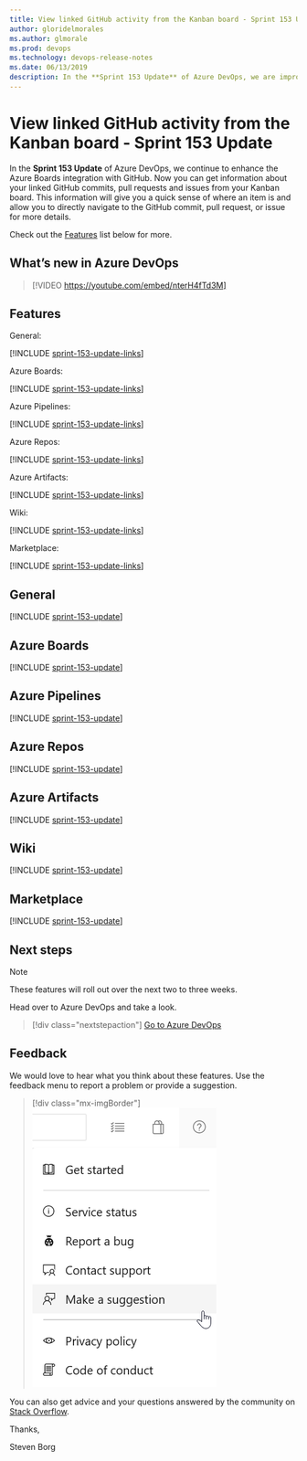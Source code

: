 ```yaml
---
title: View linked GitHub activity from the Kanban board - Sprint 153 Update
author: gloridelmorales
ms.author: glmorale
ms.prod: devops
ms.technology: devops-release-notes
ms.date: 06/13/2019
description: In the **Sprint 153 Update** of Azure DevOps, we are improving the Azure Boards integration with GitHub. 
---
```


# View linked GitHub activity from the Kanban board - Sprint 153 Update

In the **Sprint 153 Update** of Azure DevOps, we continue to enhance the Azure Boards integration with GitHub. Now you can get information about your linked GitHub commits, pull requests and issues from your Kanban board. This information will give you a quick sense of where an item is and allow you to directly navigate to the GitHub commit, pull request, or issue for more details.

Check out the [Features](#features) list below for more.

## What’s new in Azure DevOps

> [!VIDEO https://youtube.com/embed/nterH4fTd3M]

## Features

General: 

[!INCLUDE [sprint-153-update-links](includes/general/sprint-153-update-links.md)]

Azure Boards:

[!INCLUDE [sprint-153-update-links](includes/boards/sprint-153-update-links.md)]

Azure Pipelines:

[!INCLUDE [sprint-153-update-links](includes/pipelines/sprint-153-update-links.md)]

Azure Repos:

[!INCLUDE [sprint-153-update-links](includes/repos/sprint-153-update-links.md)]

Azure Artifacts:

[!INCLUDE [sprint-153-update-links](includes/artifacts/sprint-153-update-links.md)]

Wiki:

[!INCLUDE [sprint-153-update-links](includes/wiki/sprint-153-update-links.md)]

Marketplace:

[!INCLUDE [sprint-153-update-links](includes/marketplace/sprint-153-update-links.md)]

## General

[!INCLUDE [sprint-153-update](includes/general/sprint-153-update.md)]

## Azure Boards

[!INCLUDE [sprint-153-update](includes/boards/sprint-153-update.md)]

## Azure Pipelines

[!INCLUDE [sprint-153-update](includes/pipelines/sprint-153-update.md)]

## Azure Repos

[!INCLUDE [sprint-153-update](includes/repos/sprint-153-update.md)]

## Azure Artifacts

[!INCLUDE [sprint-153-update](includes/artifacts/sprint-153-update.md)]

## Wiki

[!INCLUDE [sprint-153-update](includes/wiki/sprint-153-update.md)]

## Marketplace

[!INCLUDE [sprint-153-update](includes/marketplace/sprint-153-update.md)]

## Next steps

> [!NOTE]
> These features will roll out over the next two to three weeks.

Head over to Azure DevOps and take a look.

> [!div class="nextstepaction"]
> [Go to Azure DevOps](https://go.microsoft.com/fwlink/?LinkId=307137&campaign=o~msft~docs~product-vsts~release-notes)

## Feedback

We would love to hear what you think about these features. Use the feedback menu to report a problem or provide a suggestion.

> [!div class="mx-imgBorder"]
> ![Make a suggestion](../media/make-a-suggestion.png)

You can also get advice and your questions answered by the community on [Stack Overflow](https://stackoverflow.com/questions/tagged/azure-devops).

Thanks,

Steven Borg
